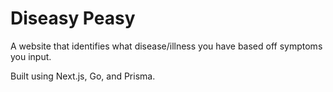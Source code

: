 # Diseasy Peasy

A website that identifies what disease/illness you have based off symptoms you input.

Built using Next.js, Go, and Prisma.